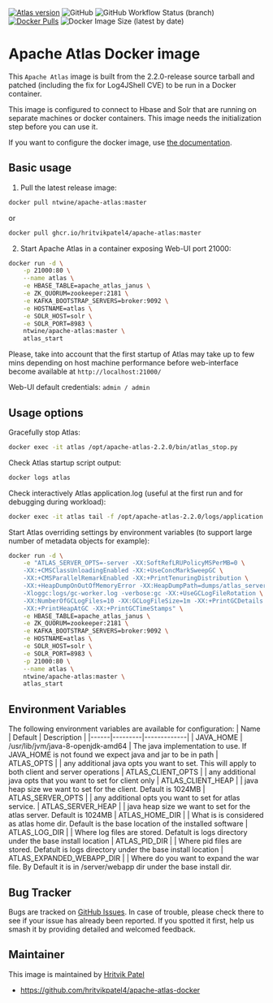 [![Atlas version](https://img.shields.io/badge/Atlas-2.2.0-green.svg)](https://github.com/hritvikpatel4/apache-atlas-docker)
![GitHub](https://img.shields.io/github/license/hritvikpatel4/apache-atlas-docker)
![GitHub Workflow Status (branch)](https://img.shields.io/github/workflow/status/hritvikpatel4/apache-atlas-docker/Apache%20Atlas%20Docker%20Image/master)
[![Docker Pulls](https://img.shields.io/docker/pulls/ntwine/apache-atlas.svg)](https://hub.docker.com/repository/docker/ntwine/apache-atlas)
![Docker Image Size (latest by date)](https://img.shields.io/docker/image-size/ntwine/apache-atlas)

Apache Atlas Docker image
=========================

This `Apache Atlas` image is built from the 2.2.0-release source tarball and patched (including the fix for Log4JShell CVE) to be run in a Docker container.

This image is configured to connect to Hbase and Solr that are running on separate machines or docker containers. This image needs the initialization step before you can use it.

If you want to configure the docker image, use [the documentation](https://atlas.apache.org/#/Configuration).

Basic usage
-----------

1. Pull the latest release image:
```bash
docker pull ntwine/apache-atlas:master
```
or
```bash
docker pull ghcr.io/hritvikpatel4/apache-atlas:master
```

2. Start Apache Atlas in a container exposing Web-UI port 21000:
```bash
docker run -d \
    -p 21000:80 \
    --name atlas \
    -e HBASE_TABLE=apache_atlas_janus \
    -e ZK_QUORUM=zookeeper:2181 \
    -e KAFKA_BOOTSTRAP_SERVERS=broker:9092 \
    -e HOSTNAME=atlas \
    -e SOLR_HOST=solr \
    -e SOLR_PORT=8983 \
    ntwine/apache-atlas:master \
    atlas_start
```

Please, take into account that the first startup of Atlas may take up to few mins depending on host machine performance before web-interface become available at `http://localhost:21000/`

Web-UI default credentials: `admin / admin`

Usage options
-------------

Gracefully stop Atlas:
```bash
docker exec -it atlas /opt/apache-atlas-2.2.0/bin/atlas_stop.py
```

Check Atlas startup script output:
```bash
docker logs atlas
```

Check interactively Atlas application.log (useful at the first run and for debugging during workload):
```bash
docker exec -it atlas tail -f /opt/apache-atlas-2.2.0/logs/application.log
```

Start Atlas overriding settings by environment variables 
(to support large number of metadata objects for example):
```bash
docker run -d \
    -e "ATLAS_SERVER_OPTS=-server -XX:SoftRefLRUPolicyMSPerMB=0 \
    -XX:+CMSClassUnloadingEnabled -XX:+UseConcMarkSweepGC \
    -XX:+CMSParallelRemarkEnabled -XX:+PrintTenuringDistribution \
    -XX:+HeapDumpOnOutOfMemoryError -XX:HeapDumpPath=dumps/atlas_server.hprof \
    -Xloggc:logs/gc-worker.log -verbose:gc -XX:+UseGCLogFileRotation \
    -XX:NumberOfGCLogFiles=10 -XX:GCLogFileSize=1m -XX:+PrintGCDetails \
    -XX:+PrintHeapAtGC -XX:+PrintGCTimeStamps" \
    -e HBASE_TABLE=apache_atlas_janus \
    -e ZK_QUORUM=zookeeper:2181 \
    -e KAFKA_BOOTSTRAP_SERVERS=broker:9092 \
    -e HOSTNAME=atlas \
    -e SOLR_HOST=solr \
    -e SOLR_PORT=8983 \
    -p 21000:80 \
    --name atlas \
    ntwine/apache-atlas:master \
    atlas_start
```

Environment Variables
---------------------

The following environment variables are available for configuration:
| Name | Default | Description |
|------|---------|-------------|
| JAVA_HOME | /usr/lib/jvm/java-8-openjdk-amd64 | The java implementation to use. If JAVA_HOME is not found we expect java and jar to be in path
| ATLAS_OPTS | <none> | any additional java opts you want to set. This will apply to both client and server operations
| ATLAS_CLIENT_OPTS | <none> | any additional java opts that you want to set for client only
| ATLAS_CLIENT_HEAP | <none> | java heap size we want to set for the client. Default is 1024MB
| ATLAS_SERVER_OPTS | <none> |  any additional opts you want to set for atlas service.
| ATLAS_SERVER_HEAP | <none> | java heap size we want to set for the atlas server. Default is 1024MB
| ATLAS_HOME_DIR | <none> | What is is considered as atlas home dir. Default is the base location of the installed software
| ATLAS_LOG_DIR | <none> | Where log files are stored. Defatult is logs directory under the base install location
| ATLAS_PID_DIR | <none> | Where pid files are stored. Defatult is logs directory under the base install location
| ATLAS_EXPANDED_WEBAPP_DIR | <none> | Where do you want to expand the war file. By Default it is in /server/webapp dir under the base install dir.

Bug Tracker
-----------

Bugs are tracked on [GitHub Issues](https://github.com/hritvikpatel4/apache-atlas-docker/issues).
In case of trouble, please check there to see if your issue has already been reported.
If you spotted it first, help us smash it by providing detailed and welcomed feedback.

Maintainer
----------

This image is maintained by [Hritvik Patel](mailto:hritvik.patel4@gmail.com)
* https://github.com/hritvikpatel4/apache-atlas-docker
